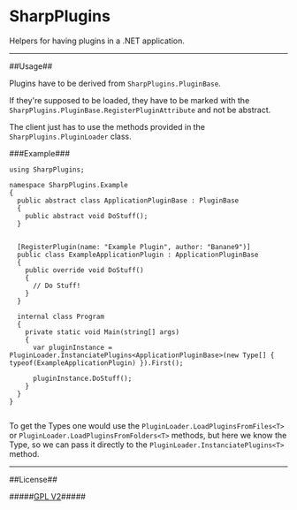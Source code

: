 SharpPlugins
============

Helpers for having plugins in a .NET application.

-------------------------------------------------------------------------------------------------------------------------------------

##Usage##

Plugins have to be derived from `SharpPlugins.PluginBase`.

If they're supposed to be loaded, they have to be marked with the `SharpPlugins.PluginBase.RegisterPluginAttribute` and not be abstract.

The client just has to use the methods provided in the `SharpPlugins.PluginLoader` class.

###Example###

``` CSharp
using SharpPlugins;

namespace SharpPlugins.Example
{
  public abstract class ApplicationPluginBase : PluginBase
  {
    public abstract void DoStuff();
  }
  
  
  [RegisterPlugin(name: "Example Plugin", author: "Banane9")]
  public class ExampleApplicationPlugin : ApplicationPluginBase
  {
    public override void DoStuff()
    {
      // Do Stuff!
    }
  }
  
  internal class Program
  {
    private static void Main(string[] args)
    {
      var pluginInstance = PluginLoader.InstanciatePlugins<ApplicationPluginBase>(new Type[] { typeof(ExampleApplicationPlugin) }).First();
      
      pluginInstance.DoStuff();
    }
  }
}


```

To get the Types one would use the `PluginLoader.LoadPluginsFromFiles<T>` or `PluginLoader.LoadPluginsFromFolders<T>` methods, but here we know the Type, so we can pass it directly to the `PluginLoader.InstanciatePlugins<T>` method.

---------------------------------------------------------------------------------------------------------------------------------

##License##

#####[GPL V2](https://github.com/Banane9/SharpPlugins/blob/master/LICENSE.md)#####
